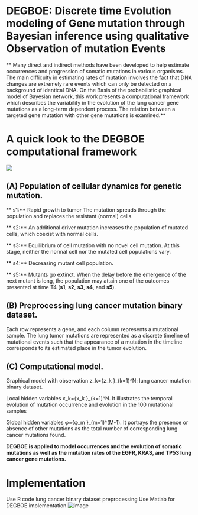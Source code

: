 # DEGBOE: Discrete time Evolution modeling of Gene mutation through Bayesian inference using qualitative Observation of mutation Events

 
** Many direct and indirect methods have been developed to help estimate occurrences and progression of somatic mutations in various organisms. The main difficulty in estimating rates of mutation involves the fact that DNA changes are extremely rare events which can only be detected on a background of identical DNA. On the Basis of the probabilistic graphical model of Bayesian network, this work presents a computational framework which describes the variability in the evolution of the lung cancer gene mutations as a long-term dependent process. The relation between a targeted gene mutation with other gene mutations is examined.**
 

# A quick look to the DEGBOE computational framework
![](figure/Fig_1.png)


## (A) Population of cellular dynamics for genetic mutation.

** s1:** Rapid growth to tumor
The mutation spreads through the population and replaces the resistant (normal) cells. 

** s2:** An additional driver mutation increases the population of mutated cells, which coexist with normal cells. 

** s3:** Equilibrium of cell mutation with no novel cell mutation. At this stage, neither the normal cell nor the mutated cell populations vary. 

** s4:** Decreasing mutant cell population.

 ** s5:** Mutants go extinct. When the delay before the emergence of the next mutant is long, the population may attain one of the outcomes presented at time T4 (**s1**, **s2**, **s3**, **s4**, and **s5**). 

## (B) Preprocessing lung cancer mutation binary dataset. 

Each row represents a gene, and each column represents a mutational sample. The lung tumor mutations are represented as a discrete timeline of mutational events such that the appearance of a mutation in the timeline corresponds to its estimated place in the tumor evolution.

## (C) Computational model. 

Graphical model with observation z_k={z_k }_(k=1)^N: lung cancer mutation binary dataset.

Local hidden variables x_k={x_k }_(k=1)^N. It illustrates the temporal evolution of mutation occurrence and evolution in the 100 mutational samples

Global hidden variables φ={φ_m }_(m=1)^(M-1). It portrays the presence or absence of other mutations as the total number of corresponding lung cancer mutations found.


**DEGBOE is applied to model occurrences and the evolution of somatic mutations as well as the mutation rates of the EGFR, KRAS, and TP53 lung cancer gene mutations.**

# Implementation
Use R code lung cancer binary dataset preprocessing
Use Matlab for DEGBOE implementation
![image](https://user-images.githubusercontent.com/105511642/168333745-ec6fd266-da60-4d4c-b044-1e9086d46c1e.png)


